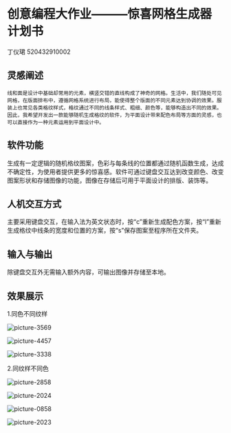 # 创意编程大作业———惊喜网格生成器 计划书

丁仪珺 520432910002


## 灵感阐述

    线和面是设计中基础却常用的元素，横竖交错的直线构成了神奇的网格。生活中，我们随处可见网格，在版面排布中，遵循网格系统进行布局，能使得整个版面的不同元素达到协调的效果。服装上也常见各类格纹样式，格纹通过不同的线条样式、粗细、颜色等，能够构造出不同的效果。因此，我希望开发出一款能够随机生成格纹的软件，为平面设计带来配色布局等方面的灵感，也可以直接作为一种元素运用到平面设计中。
    
    
## 软件功能

生成有一定逻辑的随机格纹图案，色彩与每条线的位置都通过随机函数生成，达成不确定性，为使用者提供更多的惊喜感。软件可通过键盘交互达到改变颜色、改变图案形状和存储图像的功能，图像在存储后可用于平面设计的排版、装饰等。

## 人机交互方式

主要采用键盘交互，在输入法为英文状态时，按“c”重新生成配色方案，按“l”重新生成格纹中线条的宽度和位置的方案，按“s”保存图案至程序所在文件夹。

## 输入与输出

除键盘交互外无需输入额外内容，可输出图像并存储至本地。

## 效果展示

1.同色不同纹样

![picture-3569](https://user-images.githubusercontent.com/90952715/142731811-1d0e9107-7d37-4131-b40e-1fc5e170e11c.png)

![picture-4457](https://user-images.githubusercontent.com/90952715/142731829-a837e693-2799-4811-95f5-559cc9428b36.png)

![picture-3338](https://user-images.githubusercontent.com/90952715/142731833-b6016e28-4426-4248-8159-7e7c934dfd53.png)


2.同纹样不同色

![picture-2858](https://user-images.githubusercontent.com/90952715/142731846-4b73258f-d9e4-4951-a00f-603b75970b66.png)

![picture-2024](https://user-images.githubusercontent.com/90952715/142731857-645431cd-96ec-4bd3-a9d5-a5881d4d4a3d.png)

![picture-0858](https://user-images.githubusercontent.com/90952715/142731865-e74ebfa7-8e0b-4007-99e9-a769a697c85e.png)

![picture-2023](https://user-images.githubusercontent.com/90952715/142731869-8aaa060e-0fa5-42d6-bc9f-34de9f691938.png)
